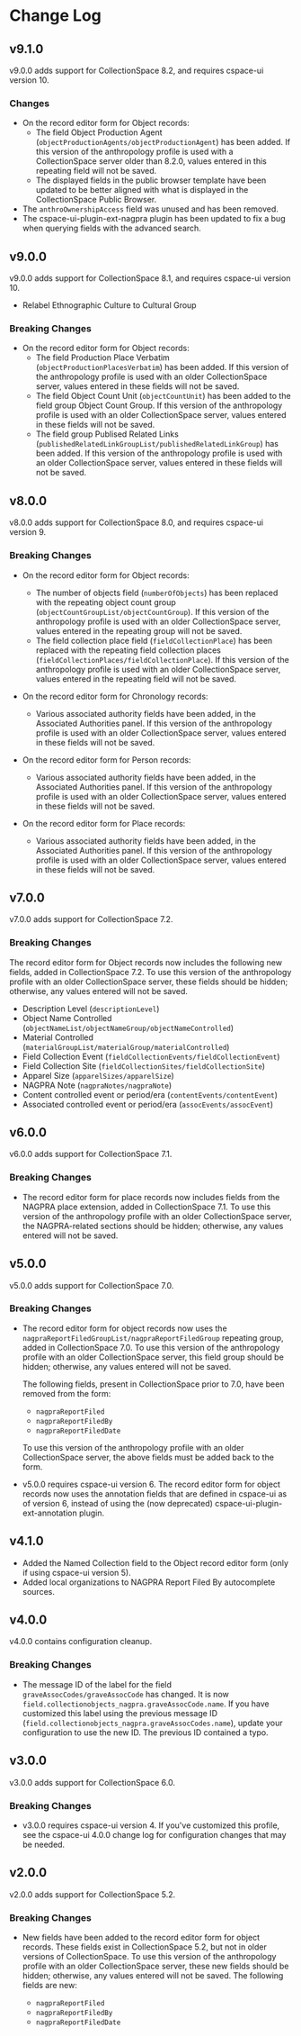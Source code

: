# Change Log

## v9.1.0

v9.0.0 adds support for CollectionSpace 8.2, and requires cspace-ui version 10.

### Changes

- On the record editor form for Object records:
  - The field Object Production Agent (`objectProductionAgents/objectProductionAgent`) has been added. If this version of the anthropology profile is used with a CollectionSpace server older than 8.2.0, values entered in this repeating field will not be saved.
  - The displayed fields in the public browser template have been updated to be better aligned with what is displayed in the CollectionSpace Public Browser.
- The `anthroOwnershipAccess` field was unused and has been removed.
- The cspace-ui-plugin-ext-nagpra plugin has been updated to fix a bug when querying fields with the advanced search.

## v9.0.0

v9.0.0 adds support for CollectionSpace 8.1, and requires cspace-ui version 10.

- Relabel Ethnographic Culture to Cultural Group

### Breaking Changes

- On the record editor form for Object records:
  - The field Production Place Verbatim (`objectProductionPlacesVerbatim`) has been added. If this version of the anthropology profile is used with an older CollectionSpace server, values entered in these fields will not be saved.
  - The field Object Count Unit (`objectCountUnit`) has been added to the field group Object Count Group. If this version of the anthropology profile is used with an older CollectionSpace server, values entered in these fields will not be saved.
  - The field group Publised Related Links (`publishedRelatedLinkGroupList/publishedRelatedLinkGroup`) has been added. If this version of the anthropology profile is used with an older CollectionSpace server, values entered in these fields will not be saved.

## v8.0.0

v8.0.0 adds support for CollectionSpace 8.0, and requires cspace-ui version 9.

### Breaking Changes

- On the record editor form for Object records:
  - The number of objects field (`numberOfObjects`) has been replaced with the repeating object count group (`objectCountGroupList/objectCountGroup`). If this version of the anthropology profile is used with an older CollectionSpace server, values entered in the repeating group will not be saved.
  - The field collection place field (`fieldCollectionPlace`) has been replaced with the repeating field collection places (`fieldCollectionPlaces/fieldCollectionPlace`). If this version of the anthropology profile is used with an older CollectionSpace server, values entered in the repeating field will not be saved.

- On the record editor form for Chronology records:
  - Various associated authority fields have been added, in the Associated Authorities panel. If this version of the anthropology profile is used with an older CollectionSpace server, values entered in these fields will not be saved.

- On the record editor form for Person records:
  - Various associated authority fields have been added, in the Associated Authorities panel. If this version of the anthropology profile is used with an older CollectionSpace server, values entered in these fields will not be saved.

- On the record editor form for Place records:
  - Various associated authority fields have been added, in the Associated Authorities panel. If this version of the anthropology profile is used with an older CollectionSpace server, values entered in these fields will not be saved.

## v7.0.0

v7.0.0 adds support for CollectionSpace 7.2.

### Breaking Changes

The record editor form for Object records now includes the following new fields, added in CollectionSpace 7.2. To use this version of the anthropology profile with an older CollectionSpace server, these fields should be hidden; otherwise, any values entered will not be saved.

- Description Level (`descriptionLevel`)
- Object Name Controlled (`objectNameList/objectNameGroup/objectNameControlled`)
- Material Controlled (`materialGroupList/materialGroup/materialControlled`)
- Field Collection Event (`fieldCollectionEvents/fieldCollectionEvent`)
- Field Collection Site (`fieldCollectionSites/fieldCollectionSite`)
- Apparel Size (`apparelSizes/apparelSize`)
- NAGPRA Note (`nagpraNotes/nagpraNote`)
- Content controlled event or period/era (`contentEvents/contentEvent`)
- Associated controlled event or period/era (`assocEvents/assocEvent`)

## v6.0.0

v6.0.0 adds support for CollectionSpace 7.1.

### Breaking Changes

- The record editor form for place records now includes fields from the NAGPRA place extension, added in CollectionSpace 7.1. To use this version of the anthropology profile with an older CollectionSpace server, the NAGPRA-related sections should be hidden; otherwise, any values entered will not be saved.

## v5.0.0

v5.0.0 adds support for CollectionSpace 7.0.

### Breaking Changes

- The record editor form for object records now uses the `nagpraReportFiledGroupList/nagpraReportFiledGroup` repeating group, added in CollectionSpace 7.0. To use this version of the anthropology profile with an older CollectionSpace server, this field group should be hidden; otherwise, any values entered will not be saved.

  The following fields, present in CollectionSpace prior to 7.0, have been removed from the form:

  - `nagpraReportFiled`
  - `nagpraReportFiledBy`
  - `nagpraReportFiledDate`

  To use this version of the anthropology profile with an older CollectionSpace server, the above fields must be added back to the form.

- v5.0.0 requires cspace-ui version 6. The record editor form for object records now uses the annotation fields that are defined in cspace-ui as of version 6, instead of using the (now deprecated) cspace-ui-plugin-ext-annotation plugin.

## v4.1.0

- Added the Named Collection field to the Object record editor form (only if using cspace-ui version 5).
- Added local organizations to NAGPRA Report Filed By autocomplete sources.

## v4.0.0

v4.0.0 contains configuration cleanup.

### Breaking Changes

- The message ID of the label for the field `graveAssocCodes/graveAssocCode` has changed. It is now `field.collectionobjects_nagpra.graveAssocCode.name`. If you have customized this label using the previous message ID (`field.collectionobjects_nagpra.graveAssocCodes.name`), update your configuration to use the new ID. The previous ID contained a typo.

## v3.0.0

v3.0.0 adds support for CollectionSpace 6.0.

### Breaking Changes

- v3.0.0 requires cspace-ui version 4. If you've customized this profile, see the cspace-ui 4.0.0 change log for configuration changes that may be needed.

## v2.0.0

v2.0.0 adds support for CollectionSpace 5.2.

### Breaking Changes

- New fields have been added to the record editor form for object records. These fields exist in CollectionSpace 5.2, but not in older versions of CollectionSpace. To use this version of the anthropology profile with an older CollectionSpace server, these new fields should be hidden; otherwise, any values entered will not be saved. The following fields are new:

  - `nagpraReportFiled`
  - `nagpraReportFiledBy`
  - `nagpraReportFiledDate`
